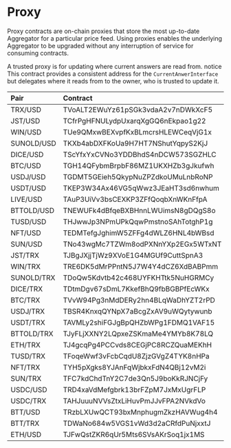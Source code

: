 # Proxy

Proxy contracts are on-chain proxies that store the most up-to-date Aggregator for a particular price feed. Using proxies enables the underlying Aggregator to be upgraded without any interruption of service for consuming contracts.

A trusted proxy is for updating where current answers are read from.
notice This contract provides a consistent address for the `CurrentAnwerInterface` but delegates where it reads from to the owner, who is trusted to update it.

|Pair|Contract|
|:--|:--|
|TRX/USD  | TVoALT2EWuYz61pSGk3vdaA2v7nDWkXcF5 |
|JST/USD  | TCfrPgHFNULydpUxarqXgGQ6nEkpao1g22 |
|WIN/USD  | TUe9QMxwBEXvpfKxBLmcrsHLEWCeqVjG1x |
|SUNOLD/USD  | TKXb4abDXFKoUa9H7HT7NShutYqpyS2KjJ |
|DICE/USD | TScYfxYxCVNo3YDDBhdS4nDCW573SGZHLC |
|BTC/USD  | TGH14QFybmBrpbF86MZ1UKXHZb3gJkufwh |
|USDJ/USD | TGDMT5GEieh5QkypNuZPZdkoUMuLnbRoNP |
|USDT/USD | TKEP3W34Ax46VG5qWwz3JEaHT3sd6nwhum |
|LIVE/USD | TAuP3UiVv3bsCEXKP3ZFfQoqbXnWKnFfpA |
|BTTOLD/USD  | TNEWUFk4dBfqeBXBHnnLWUimsN8gDQgS8o |
|TUSD/USD | THJwwJp3NPmUPkQqwPmstnoSAhTotghP1g |
|NFT/USD  | TEDMTefgJghimW5ZFFg4dWLZ6HNL4bWBsd |
|SUN/USD  | TNo43wgMc7TZWm8odPXNnYXp2EGx5WTxNT |
|JST/TRX  | TJBgJXjjTjWz9XVoE1G4MGUf9CuttSpnA3 |
|WIN/TRX  | TRE6DK5dMrPPntN5J7W4Y4dCZ6XdBABPmm |
|SUNOLD/TRX  | TDoQw5Kdvtb42c468UYFKHTtk5NuHGRMCy |
|DICE/TRX | TDtmDgv67sDmL7KkefBhQ9fbBGBPfEcWKx |
|BTC/TRX  | TVvW94Pg3nMdDERy2hn4BLqWaDhYZT2rPD |
|USDJ/TRX | TBSR4KnxqQYNpX7aBcgZxAV9uWQytywunb |
|USDT/TRX | TAVMLy2shiFGJgBpQHZbWPg1FDMQ1VAF15 |
|BTTOLD/TRX  | TJyFLjXXNY2LQpxeZSKmaMe4YMYb8K78LQ |
|ETH/TRX  | TJ4gcqPg4PCCvds8CEGjPC8RCZQuaMEKhH |
|TUSD/TRX | TFoqeWwf3vFcbCqdU8ZjzGVgZ4TYK8nHPa |
|NFT/TRX  | TYH5pXgks8YJAnFqWjbkxFdN4QBj12vM2i |
|SUN/TRX  | TFC7kdChdTnY2C7de3Qn5J9boKkRJNCjFy |
|USDC/USD  | TRD4xaVdMefgbrk13brFZpM7JxMxUgrFLP |
|USDC/TRX  | TAHJuuuNVVsZtxLiHuvPmJJvFPA2NVkdVo |
|BTT/USD  | TRzbLXUwQCT93bxMnphugmZkzHAVWug4h4 |
|BTT/TRX  | TDWaNo684w5VGS1vWd3d2aCRfdPuNjxxtJ |
|ETH/USD  | TJFwQstZKR6qUr5Mts6SVsAKrSoq1jx1MS |
